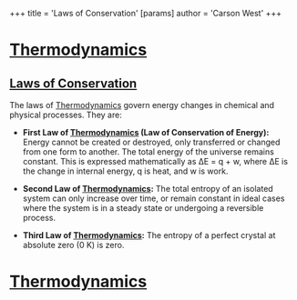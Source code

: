 +++
 title = 'Laws of Conservation'
[params]
	author = 'Carson West'
+++
# [Thermodynamics](./../thermodynamics/)

## [Laws of Conservation](./../laws-of-conservation/)

The laws of [Thermodynamics](./../thermodynamics/) govern energy changes in chemical and physical processes.  They are:

* **First Law of [Thermodynamics](./../thermodynamics/) (Law of Conservation of Energy):** Energy cannot be created or destroyed, only transferred or changed from one form to another.  The total energy of the universe remains constant.  This is expressed mathematically as ΔE = q + w, where ΔE is the change in internal energy, q is heat, and w is work.

* **Second Law of [Thermodynamics](./../thermodynamics/):** The total entropy of an isolated system can only increase over time, or remain constant in ideal cases where the system is in a steady state or undergoing a reversible process.

* **Third Law of [Thermodynamics](./../thermodynamics/):** The entropy of a perfect crystal at absolute zero (0 K) is zero.

# [Thermodynamics](./../thermodynamics/)